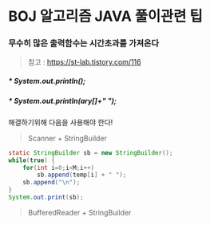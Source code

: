 # BOJ 알고리즘 JAVA 풀이관련 팁

### 무수히 많은 출력함수는 시간초과를 가져온다
> 참고 : https://st-lab.tistory.com/116

##### * System.out.println();
##### * System.out.println(ary[]+" ");

해결하기위해 다음을 사용해야 한다!

> Scanner + StringBuilder

```java
static StringBuilder sb = new StringBuilder();
while(true) {
    for(int i=0;i<M;i++)
        sb.append(temp[i] + " ");
    sb.append("\n");
}   
System.out.print(sb);
```

> BufferedReader + StringBuilder

